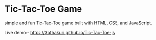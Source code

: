 # Tic-Tac-Toe Game

simple and fun Tic-Tac-Toe game built with HTML, CSS, and JavaScript.

Live demo:- https://3bthakuri.github.io/Tic-Tac-Toe-js
